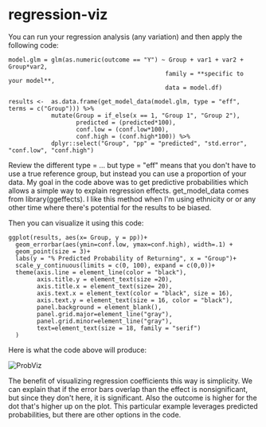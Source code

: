 # regression-viz

You can run your regression analysis (any variation) and then apply the following code: 

 
```
model.glm = glm(as.numeric(outcome == "Y") ~ Group + var1 + var2 + Group*var2, 
                                            family = **specific to your model**, 
                                            data = model.df) 

results <-  as.data.frame(get_model_data(model.glm, type = "eff", terms = c("Group"))) %>%              
            mutate(Group = if_else(x == 1, "Group 1", "Group 2"), 
                   predicted = (predicted*100), 
                   conf.low = (conf.low*100), 
                   conf.high = (conf.high*100)) %>%  
            dplyr::select("Group", "pp" = "predicted", "std.error", "conf.low", "conf.high")
```
Review the different type = … but type = "eff" means that you don't have to use a true reference group, but instead you can use a proportion of your data. My goal in the code above was to get predictive probabilities which allows a simple way to explain regression effects. get_model_data comes from library(ggeffects).  I like this method when I'm using ethnicity or or any other time where there's potential for the results to be biased. 

Then you can visualize it using this code: 

```
ggplot(results, aes(x= Group, y = pp))+ 
  geom_errorbar(aes(ymin=conf.low, ymax=conf.high), width=.1) + 
  geom_point(size = 3)+ 
  labs(y = "% Predicted Probability of Returning", x = "Group")+ 
  scale_y_continuous(limits = c(0, 100), expand = c(0,0))+ 
  theme(axis.line = element_line(color = "black"), 
        axis.title.y = element_text(size =20),  
        axis.title.x = element_text(size= 20), 
        axis.text.x = element_text(color = "black", size = 16), 
        axis.text.y = element_text(size = 16, color = "black"), 
        panel.background = element_blank(), 
        panel.grid.major=element_line("gray"), 
        panel.grid.minor=element_line("gray"), 
        text=element_text(size = 18, family = "serif") 
  ) 
```
Here is what the code above will produce:

![ProbViz](https://user-images.githubusercontent.com/51967620/92968730-e543e780-f438-11ea-8350-c7199245ecd1.png)

The benefit of visualizing regression coefficients this way is simplicity. We can explain that if the error bars overlap than the effect is nonsignificant, but since they don't here, it is significant. Also the outcome is higher for the dot that's higher up on the plot. This particular example leverages predicted probabilities, but there are other options in the code.  
